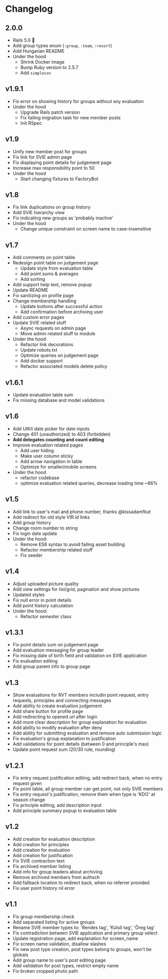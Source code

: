 # Changelog

## 2.0.0
- Rails 5.0 🎉
- Add group types enum (`:group`, `:team`, `:resort`)
- Add Hungarian README
- Under the hood
  - Shrink Docker image
  - Bump Ruby version to 2.5.7
  - Add `simplecov`

## v1.9.1
- Fix error on showing history for groups without any evaluation
- Under the hood
  - Upgrade Rails patch version
  - Fix failing migration task for new member posts
  - Init RSpec

## v1.9
- Unify new member post for groups
- Fix link for SVIE admin page
- Fix displaying point details for judgement page
- Increase max responsibility point to 50
- Under the hood
  - Start changing fixtures to FactoryBot

## v1.8
- Fix link duplications on group history
- Add SVIE hierarchy view
- Fix indicating new groups as 'probably inactive'
- Under the hood
  - Change unique constraint on screen name to case-insensitive

## v1.7
- Add comments on point table
- Redesign point table on judgement page
  - Update style from evaluation table
  - Add point sums & averages
  - Add sorting
- Add support help text, remove popup
- Update README
- Fix sanitizing on profile page
- Change membership handling
  - Update buttons after successful action
  - Add confirmation before archiving user
- Add custom error pages
- Update SVIE related stuff
  - Async requests on admin page
  - Move admin related stuff to module
- Under the hood
  - Refactor link decorations
  - Update robots.txt
  - Optimize queries on judgement page
  - Add docker support
  - Refactor associated models delete policy

## v1.6.1
- Update evaluation table sum
- Fix missing database and model validations

## v1.6
- Add UIKit date picker for date inputs
- Change 401 (unauthorized) to 403 (forbidden)
- **Add delegates counting and count editing**
- Improve evaluation related pages
  - Add user hiding
  - Make user column sticky
  - Add arrow navigation in table
  - Optimize for smaller/mobile screens
- Under the hood
  - refactor codebase
  - optimize evaluation related queries, decrease loading time ~66%

## v1.5
- Add link to user's mail and phone number, thanks @kissadamfkut
- Add redirect for old style VIR id links
- Add group history
- Change room number to string
- Fix login date update
- Under the hood:
  - Remove ES6 syntax to avoid failing asset building
  - Refactor membership related stuff
  - Fix seeder

## v1.4
- Adjust uploaded picture quality
- Add view settings for list/grid, pagination and show pictures
- Updated styles
- Fix null error in point details
- Add point history calculation
- Under the hood:
  - Refactor semester class

## v1.3.1
- Fix point details sum on judgement page
- Add evaluation messaging for group leader
- Fix missing date of birth field and validation on SVIE application
- Fix evaluation editing
- Add group parent info to group page

## v1.3
- Show evaluations for RVT members includin point request, entry requests, principles and connecting messages
- Add ability to create evaluation judgement
- Add share button for profile page
- Add redirecting to opened url after login
- Add more clear description for group explanation for evaluation
- Add ability to modify evaluation after deny
- Add ability for submitting evaluation and remove auto submission logic
- Fix evaluation's group explanation to justification
- Add validations for point details (between 0 and principle's max)
- Update point request sum (20/30 rule, rounding)

## v1.2.1
- Fix entry request justification editing, add redirect back, when no entry request given
- Fix point table, all group member can get point, not only SVIE members
- Fix entry request's justification, remove them when type is 'KDO' at season change
- Fix principle editing, add description input
- Add principle summary popup to evaluation table

## v1.2
- Add creation for evaluation description
- Add creation for principles
- Add creation for evaluation
- Add creation for justification
- Fix SVIE contraction text
- Fix archived member listing
- Add info for group leaders about archiving
- Remove archived members from authsch
- Add fallback location to redirect back, when no referrer provided
- Fix user point history nil error

## v1.1
- Fix group membership check
- Add separated listing for active groups
- Rename SVIE member types to: 'Rendes tag', 'Külső tag', 'Öreg tag'
- Fix contradiction between SVIE application and primary group select
- Update registration page, add explanation for screen_name
- Fix screen name validation, disallow slashes
- Fix new post type creation, post types belong to groups, won't be globals
- Add group name to user's post editing page
- Add validation for post types, restrict empty name
- Fix broken cropped photo path
